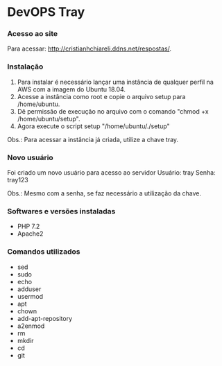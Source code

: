 # DevOPS Tray
### Acesso ao site
Para acessar: http://cristianhchiareli.ddns.net/respostas/.

### Instalação
1. Para instalar é necessário lançar uma instância de qualquer perfil na AWS com a imagem do Ubuntu 18.04.
2. Acesse a instância como root e copie o arquivo setup para /home/ubuntu.
3. Dê permissão de execução no arquivo com o comando "chmod +x /home/ubuntu/setup".
4. Agora execute o script setup "/home/ubuntu/./setup"

Obs.: Para acessar a instância já criada, utilize a chave tray.

### Novo usuário
Foi criado um novo usuário para acesso ao servidor
Usuário: tray
Senha: tray123

Obs.: Mesmo com a senha, se faz necessário a utilização da chave.

### Softwares e versões instaladas
- PHP 7.2
- Apache2

### Comandos utilizados
- sed
- sudo
- echo
- adduser
- usermod
- apt
- chown
- add-apt-repository
- a2enmod
- rm
- mkdir
- cd
- git
